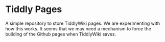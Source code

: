 # Tiddly Pages
A simple repository to store TiddlyWiki pages. We are experimenting with how this works. It seems that we may need a mechanism to force the building of the Github pages when TiddlyWiki saves.
